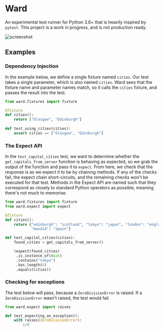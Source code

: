# Ward

An experimental test runner for Python 3.6+ that is heavily inspired by `pytest`. This project is a work in progress, and is not production ready.

![screenshot](https://raw.githubusercontent.com/darrenburns/ward/master/screenshot.png)

## Examples

### Dependency Injection

In the example below, we define a single fixture named `cities`.
Our test takes a single parameter, which is also named `cities`.
Ward sees that the fixture name and parameter names match, so it
calls the `cities` fixture, and passes the result into the test.

```python
from ward.fixtures import fixture

@fixture
def cities():
    return ["Glasgow", "Edinburgh"]
    
def test_using_cities(cities):
    assert cities == ["Glasgow", "Edinburgh"]
```

### The Expect API

In the `test_capital_cities` test, we want to determine whether
the `get_capitals_from_server` function is behaving as expected, 
so we grab the output of the function and pass it to `expect`. From
here, we check that the response is as we expect it to be by chaining
methods. If any of the checks fail, the expect chain short-circuits,
and the remaining checks won't be executed for that test. Methods in
the Expect API are named such that they correspond as closely to standard
Python operators as possible, meaning there's not much to memorise.

```python
from ward.fixtures import fixture
from ward.expect import expect

@fixture
def cities():
    return {"edinburgh": "scotland", "tokyo": "japan", "london": "england", "warsaw": "poland", "berlin": "germany",
            "masdid": "spain"}

def test_capital_cities(cities):
    found_cities = get_capitals_from_server()

    (expect(found_cities)
     .is_instance_of(dict)
     .contains("tokyo")
     .has_length(6)
     .equals(cities))
```

### Checking for exceptions

The test below will pass, because a `ZeroDivisionError` is raised. If a `ZeroDivisionError` wasn't raised,
the test would fail.

```python
from ward.expect import raises

def test_expecting_an_exception():
    with raises(ZeroDivisionError):
        1/0

```



